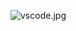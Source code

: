 ![vscode.jpg](https://upload-images.jianshu.io/upload_images/12877063-c61ccc4031d85650.jpg?imageMogr2/auto-orient/strip%7CimageView2/2/w/1240)
